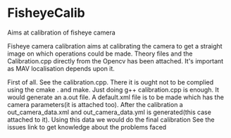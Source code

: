 # FisheyeCalib
Aims at calibration of fisheye camera

Fisheye camera calibration aims at calibrating the camera to get a straight image on which operations could be made. Theory files and the Calibration.cpp directly from the Opencv has been attached. It's important as MAV localisation depends upon it.

First of all. See the calibration.cpp. There it is ought not to be complied using the cmake . and make. Just doing 
g++ calibration.cpp
is enough. It would generate an a.out file. A default.xml file is to be made which has the camera parameters(it is attached too). 
After the calibration a out_camera_data.xml and out_camera_data.yml is generated(this case attached to it). Using this data we would do the final calibration
See the issues link to get knowledge about the problems faced
